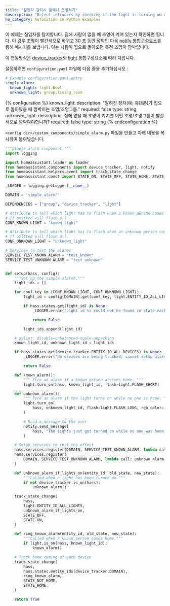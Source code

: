 ```yaml
---
title: "침입자 감지시 플래시 조명켜기"
description: "Detect intruders by checking if the light is turning on while no one is home."
ha_category: Automation in Python Examples
---
```


이 예제는 침입자를 탐지합니다. 집에 사람이 없을 때 조명이 켜져 있는지 확인하면 됩니다. 이 경우 조명이 빨간색으로 바뀌고 30 초 동안 깜박인 다음 [notify 통합구성요소](/integrations/notify/)를 통해 메시지를 보냅니다. 아는 사람이 집으로 돌아오면 특정 조명이 깜박입니다. 

이 연동방식은 [device_tracker](/integrations/device_tracker/)와 [light](/integrations/light/) 통합구성요소에 따라 다릅니다.

설정하려면 `configuration.yaml` 파일에 다음 줄을 추가하십시오 :


```yaml
# Example configuration.yaml entry
simple_alarm:
  known_light: light.Bowl
  unknown_light: group.living_room
```

{% configuration %}
known_light:
  description: "알려진 장치(예: 휴대폰)가 집으로 돌아왔을 때 깜박이는 조명/조명그룹."
  required: false
  type: string
unknown_light:
  description: 집에 없을 때 조명이 켜지면 어떤 조명/조명그룹이 빨간색으로 깜박여야합니까?
  required: false
  type: string
{% endconfiguration %}

`<config dir>/custom_components/simple_alarm.py` 파일을 만들고 아래 내용을 복사하여 붙여넣습니다.

```python
"""Simple alarm component."""
import logging

import homeassistant.loader as loader
from homeassistant.components import device_tracker, light, notify
from homeassistant.helpers.event import track_state_change
from homeassistant.const import STATE_ON, STATE_OFF, STATE_HOME, STATE_NOT_HOME

_LOGGER = logging.getLogger(__name__)

DOMAIN = 'simple_alarm"'

DEPENDENCIES = ["group", "device_tracker", "light"]

# Attribute to tell which light has to flash when a known person comes home
# If omitted will flash all.
CONF_KNOWN_LIGHT = "known_light"

# Attribute to tell which light has to flash when an unknown person comes home
# If omitted will flash all.
CONF_UNKNOWN_LIGHT = "unknown_light"

# Services to test the alarms
SERVICE_TEST_KNOWN_ALARM = "test_known"
SERVICE_TEST_UNKNOWN_ALARM = "test_unknown"


def setup(hass, config):
    """Set up the simple alarms."""
    light_ids = []

    for conf_key in (CONF_KNOWN_LIGHT, CONF_UNKNOWN_LIGHT):
        light_id = config[DOMAIN].get(conf_key, light.ENTITY_ID_ALL_LIGHTS)

        if hass.states.get(light_id) is None:
            _LOGGER.error("Light id %s could not be found in state machine", light_id)

            return False

        light_ids.append(light_id)

    # pylint: disable=unbalanced-tuple-unpacking
    known_light_id, unknown_light_id = light_ids

    if hass.states.get(device_tracker.ENTITY_ID_ALL_DEVICES) is None:
        _LOGGER.error("No devices are being tracked, cannot setup alarm")

        return False

    def known_alarm():
        """ Fire an alarm if a known person arrives home. """
        light.turn_on(hass, known_light_id, flash=light.FLASH_SHORT)

    def unknown_alarm():
        """ Fire an alarm if the light turns on while no one is home. """
        light.turn_on(
            hass, unknown_light_id, flash=light.FLASH_LONG, rgb_color=[255, 0, 0]
        )

        # Send a message to the user
        notify.send_message(
            hass, "The lights just got turned on while no one was home."
        )

    # Setup services to test the effect
    hass.services.register(DOMAIN, SERVICE_TEST_KNOWN_ALARM, lambda call: known_alarm())
    hass.services.register(
        DOMAIN, SERVICE_TEST_UNKNOWN_ALARM, lambda call: unknown_alarm()
    )

    def unknown_alarm_if_lights_on(entity_id, old_state, new_state):
        """Called when a light has been turned on."""
        if not device_tracker.is_on(hass):
            unknown_alarm()

    track_state_change(
        hass,
        light.ENTITY_ID_ALL_LIGHTS,
        unknown_alarm_if_lights_on,
        STATE_OFF,
        STATE_ON,
    )

    def ring_known_alarm(entity_id, old_state, new_state):
        """Called when a known person comes home."""
        if light.is_on(hass, known_light_id):
            known_alarm()

    # Track home coming of each device
    track_state_change(
        hass,
        hass.states.entity_ids(device_tracker.DOMAIN),
        ring_known_alarm,
        STATE_NOT_HOME,
        STATE_HOME,
    )

    return True
```
